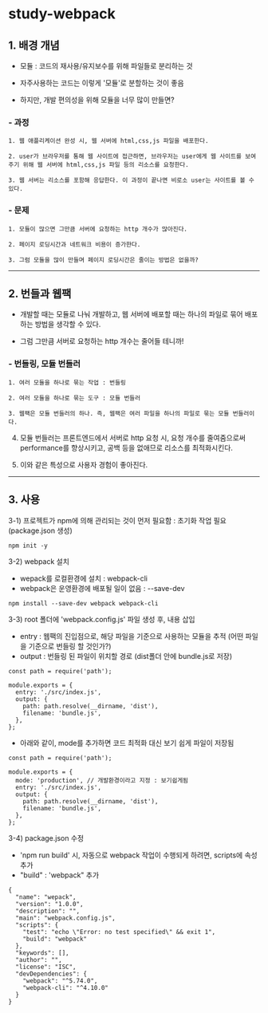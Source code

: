 study-webpack
======================

## 1. 배경 개념
 - 모듈 : 코드의 재사용/유지보수를 위해 파일들로 분리하는 것
 
 - 자주사용하는 코드는 이렇게 '모듈'로 분할하는 것이 좋음

 - 하지만, 개발 편의성을 위해 모듈을 너무 많이 만들면?

### - 과정
	1. 웹 애플리케이션 완성 시, 웹 서버에 html,css,js 파일을 배포한다.

	2. user가 브라우저를 통해 웹 사이트에 접근하면, 브라우저는 user에게 웹 사이트를 보여주기 위해 웹 서버에 html,css,js 파일 등의 리소스를 요청한다.

	3. 웹 서버는 리소스를 포함해 응답한다. 이 과정이 끝나면 비로소 user는 사이트를 볼 수 있다.


### - 문제
	1. 모듈이 많으면 그만큼 서버에 요청하는 http 개수가 많아진다.

	2. 페이지 로딩시간과 네트워크 비용이 증가한다.

	3. 그럼 모듈을 많이 만들며 페이지 로딩시간은 줄이는 방법은 없을까?



****

## 2. 번들과 웹팩
 - 개발할 때는 모듈로 나눠 개발하고, 웹 서버에 배포할 때는 하나의 파일로 묶어 배포하는 방법을 생각할 수 있다.
 
 - 그럼 그만큼 서버로 요청하는 http 개수는 줄어들 테니까!

### - 번들링, 모듈 번들러
	1. 여러 모듈을 하나로 묶는 작업 : 번들링

	2. 여러 모듈을 하나로 묶는 도구 : 모듈 번들러

	3. 웹팩은 모듈 번들러의 하나. 즉, 웹팩은 여러 파일을 하나의 파일로 묶는 모듈 번들러이다.

  4. 모듈 번들러는 프론트엔드에서 서버로 http 요청 시, 요청 개수를 줄여줌으로써 performance를 향상시키고, 공백 등을 없애므로 리소스를 최적화시킨다.

  5. 이와 같은 특성으로 사용자 경험이 좋아진다.

****

## 3. 사용

3-1) 프로젝트가 npm에 의해 관리되는 것이 먼저 필요함 : 초기화 작업 필요 (package.json 생성)
```
npm init -y
```


3-2) webpack 설치
 - wepack를 로컬환경에 설치 : webpack-cli
 - webpack은 운영환경에 배포될 일이 없음 : --save-dev
```
npm install --save-dev webpack webpack-cli
```


3-3) root 폴더에 'webpack.config.js' 파일 생성 후, 내용 삽입
 - entry : 웹팩의 진입점으로, 해당 파일을 기준으로 사용하는 모듈을 추적 (어떤 파일을 기준으로 번들링 할 것인가?)
 - output : 번들링 된 파일이 위치할 경로 (dist폴더 안에 bundle.js로 저장)

```
const path = require('path');

module.exports = {
  entry: './src/index.js',
  output: {
    path: path.resolve(__dirname, 'dist'),
    filename: 'bundle.js',
  },
};
```

 - 아래와 같이, mode를 추가하면 코드 최적화 대신 보기 쉽게 파일이 저장됨
```
const path = require('path');

module.exports = {
  mode: 'production', // 개발환경이라고 지정 : 보기쉽게됨
  entry: './src/index.js',
  output: {
    path: path.resolve(__dirname, 'dist'),
    filename: 'bundle.js',
  },
};
```

3-4) package.json 수정
 - 'npm run build' 시, 자동으로 webpack 작업이 수행되게 하려면, scripts에 속성추가
 - "build" : 'webpack" 추가 

```
{
  "name": "wepack",
  "version": "1.0.0",
  "description": "",
  "main": "webpack.config.js",
  "scripts": {
    "test": "echo \"Error: no test specified\" && exit 1",
    "build": "webpack"
  },
  "keywords": [],
  "author": "",
  "license": "ISC",
  "devDependencies": {
    "webpack": "^5.74.0",
    "webpack-cli": "^4.10.0"
  }
}

```